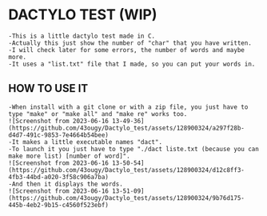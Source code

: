 # DACTYLO TEST (WIP)

	-This is a little dactylo test made in C.
	-Actually this just show the number of "char" that you have written.
	-I will check later for some errors, the number of words and maybe more.
	-It uses a "list.txt" file that I made, so you can put your words in.

## HOW TO USE IT

	-When install with a git clone or with a zip file, you just have to type "make" or "make all" and "make re" works too.
	![Screenshot from 2023-06-16 13-49-36](https://github.com/43ougy/Dactylo_test/assets/128900324/a297f28b-d4d7-491c-9853-7e4664b54bee)
	-It makes a little executable names "dact".
	-To launch it you just have to type "./dact liste.txt (because you can make more list) [number of word]".
	![Screenshot from 2023-06-16 13-50-54](https://github.com/43ougy/Dactylo_test/assets/128900324/d12c8ff3-4fb3-44bd-a020-3f58c906a7ba)
	-And then it displays the words.
	![Screenshot from 2023-06-16 13-51-09](https://github.com/43ougy/Dactylo_test/assets/128900324/9b76d175-445b-4eb2-9b15-c4560f523ebf)
